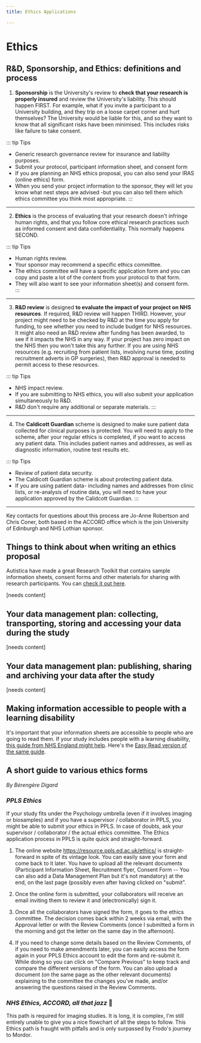```yaml
---
title: Ethics Applications

---
```

Ethics
======

R&D, Sponsorship, and Ethics: definitions and process
-----------------------------------------------------

1. **Sponsorship** is the University's review to **check that your research
is properly insured** and review the University's liability. This should
happen FIRST. For example, what if you invite a participant to a
University building, and they trip on a loose carpet corner and hurt
themselves? The University would be liable for this, and so they want to
know that all significant risks have been minimised. This includes risks
like failure to take consent.

::: tip Tips
- Generic research governance review for insurance and liability purposes.
- Submit your protocol, participant information sheet, and consent form
- If you are planning an NHS ethics proposal, you can also send your IRAS
  (online ethics) form.
- When you send your project information to the sponsor, they will let you know
  what nest steps are advised -but you can also tell them which ethics committee
  you think most appropriate.
:::

---

2. **Ethics** is the process of evaluating that your research doesn't
infringe human rights, and that you follow core ethical research
practices such as informed consent and data confidentiality. This
normally happens SECOND.

::: tip Tips
- Human rights review.
- Your sponsor may recommend a specific ethics committee.
- The ethics committee will have a specific application form and you can copy
  and paste a lot of the content from your protocol to that form.
- They will also want to see your information sheet(s) and consent form.
:::

---

3. **R&D review** is designed **to evaluate the impact of your project on
NHS resources**. If required, R&D review will happen THIRD. However,
your project might need to be checked by R&D at the time you apply for
funding, to see whether you need to include budget for NHS resources. It
might also need an R&D review after funding has been awarded, to see if
it impacts the NHS in any way. If your project has zero impact on the
NHS then you won't take this any further. If you are using NHS resources
(e.g. recruiting from patient lists, involving nurse time, posting
recruitment adverts in GP surgeries), then R&D approval is needed to
permit access to these resources.

::: tip Tips
- NHS impact review.
- If you are submitting to NHS ethics, you will also submit your application
  simultaneously to R&D.
- R&D don't require any additional or separate materials.
:::

---

4. The **Caldicott Guardian** scheme is designed to make sure patient data
collected for clinical purposes is protected. You will need to apply to
the scheme, after your regular ethics is completed, if you want to
access any patient data. This includes patient names and addresses, as
well as diagnostic information, routine test results etc.

::: tip Tips
- Review of patient data security.
- The Caldicott Guardian scheme is about protecting patient data.
- If you are using patient data- including names and addresses from clinic
  lists, or re-analysis of routine data, you will need to have your application
  approved by the Calidcott Guardian.
:::

---

Key contacts for questions about this process are Jo-Anne Robertson and
Chris Coner, both based in the ACCORD office which is the join
University of Edinburgh and NHS Lothian sponsor.



Things to think about when writing an ethics proposal
-----------------------------------------------------

Autistica have made a great Research Toolkit that contains sample
information sheets, consent forms and other materials for sharing with
research participants. You can [check it out
here](https://www.autistica.org.uk/our-research/research-toolkit?dm_i=4U0R,DHXS,PHQC6,1JM2G,1).

\[needs content\]

Your data management plan: collecting, transporting, storing and accessing your data during the study
-----------------------------------------------------------------------------------------------------

\[needs content\]

Your data management plan: publishing, sharing and archiving your data after the study
--------------------------------------------------------------------------------------

\[needs content\]

Making information accessible to people with a learning disability
------------------------------------------------------------------

It's important that your information sheets are accessible to people who
are going to read them. If your study includes people with a learning
disability, [this guide from NHS England might
help](https://www.england.nhs.uk/wp-content/uploads/2018/06/LearningDisabilityAccessCommsGuidance.pdf).
Here's the [Easy Read version of the same
guide](https://www.england.nhs.uk/wp-content/uploads/2018/06/make-it-easy-easy-read.pdf).

A short guide to various ethics forms
-------------------------------------

*By Bérengère Digard*

### *PPLS Ethics*

If your study fits under the Psychology umbrella (even if it involves
imaging or biosamples) and if you have a supervisor / collaborator in
PPLS, you might be able to submit your ethics in PPLS. In case of
doubts, ask your supervisor / collaborator / the actual ethics
committee. The Ethics application process in PPLS is quite quick and
straight-forward.

1. The online website <https://resource.ppls.ed.ac.uk/ethics/> is
straight-forward in spite of its vintage look. You can easily save your
form and come back to it later. You have to upload all the relevant
documents (Participant Information Sheet, Recruitment flyer, Consent
Form -- You can also add a Data Management Plan but it's not mandatory)
at the end, on the last page (possibly even after having clicked on
"submit".

2. Once the online form is submitted, your collaborators will receive
an email inviting them to review it and (electronically) sign it.

3. Once all the collaborators have signed the form, it goes to the
ethics committee. The decision comes back within 2 weeks via email, with
the Approval letter or with the Review Comments (once I submitted a form
in the morning and got the letter on the same day in the afternoon).

4. If you need to change some details based on the Review Comments, of
if you need to make amendments later, you can easily access the form
again in your PPLS Ethics account to edit the form and re-submit it.
While doing so you can click on "Compare Previous" to keep track and
compare the different versions of the form. You can also upload a
document (on the same page as the other relevant documents) explaining
to the committee the changes you've made, and/or answering the questions
raised in the Review Comments.

### *NHS Ethics, ACCORD, all that jazz* :trumpet:

This path is required for imaging studies. It is long, it is complex,
I'm still entirely unable to give you a nice flowchart of all the steps
to follow. This Ethics path is fraught with pitfalls and is only
surpassed by Frodo's journey to Mordor.